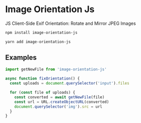# Image Orientation Js

JS Client-Side Exif Orientation: Rotate and Mirror JPEG Images


```sh
npm install image-orientation-js
```

```sh
yarn add image-orientation-js
```

## Examples

```javascript
import getNewFile from 'image-orientation-js'
 
async function fixOrientation() {
  const uploads = document.querySelector('input').files

  for (const file of uploads) {
    const converted = await getNewFile(file)
    const url = URL.createObjectURL(converted)
    document.querySelector('img').src = url
  }
}

```

